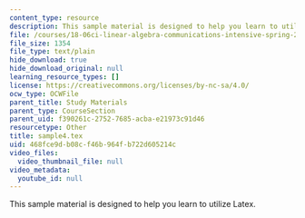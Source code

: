 ```yaml
---
content_type: resource
description: This sample material is designed to help you learn to utilize Latex.
file: /courses/18-06ci-linear-algebra-communications-intensive-spring-2004/468fce9db08cf46b964fb722d605214c_sample4.tex
file_size: 1354
file_type: text/plain
hide_download: true
hide_download_original: null
learning_resource_types: []
license: https://creativecommons.org/licenses/by-nc-sa/4.0/
ocw_type: OCWFile
parent_title: Study Materials
parent_type: CourseSection
parent_uid: f390261c-2752-7685-acba-e21973c91d46
resourcetype: Other
title: sample4.tex
uid: 468fce9d-b08c-f46b-964f-b722d605214c
video_files:
  video_thumbnail_file: null
video_metadata:
  youtube_id: null
---
```

This sample material is designed to help you learn to utilize Latex.